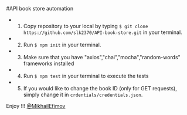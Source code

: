 #API book store automation

- 1. Copy repository to your local by typing  ```$ git clone https://github.com/slk2370/API-book-store.git``` in your terminal.
- 2. Run ```$ npm init``` in your terminal.
- 3. Make sure that you have "axios","chai","mocha","random-words" frameworks installed
- 4. Run ```$ npm test``` in your terminal to execute the tests
- 5. If you would like to change the book ID (only for GET requests), simply change it in ```crdentials/credentials.json```.

Enjoy !!!
[@MikhailEfimov](https://github.com/slk2370)

